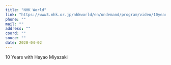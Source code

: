 ```yaml
---
title: "NHK World"
link: "https://www3.nhk.or.jp/nhkworld/en/ondemand/program/video/10yearshayaomiyazaki/?type=tvEpisode&"
phone: ""
mail: ""
address: ""
coord: ""
souce: ""
date: 2020-04-02
---
```


10 Years with Hayao Miyazaki

